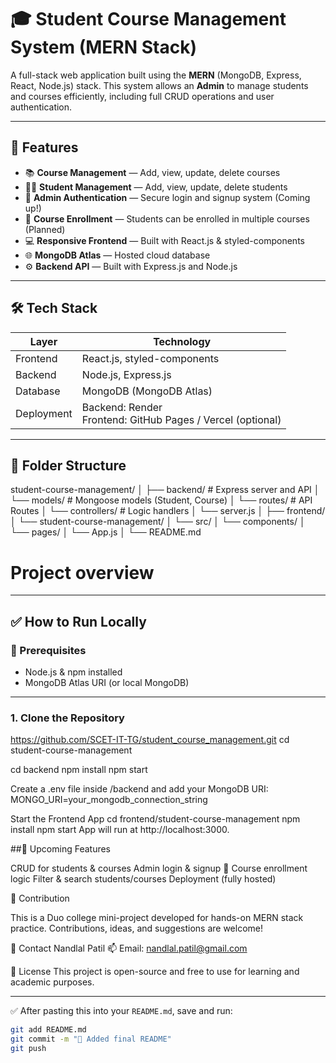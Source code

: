 # 🎓 Student Course Management System (MERN Stack)

A full-stack web application built using the **MERN** (MongoDB, Express, React, Node.js) stack. This system allows an **Admin** to manage students and courses efficiently, including full CRUD operations and user authentication.

---

## 🚀 Features

- 📚 **Course Management** — Add, view, update, delete courses
- 👨‍🎓 **Student Management** — Add, view, update, delete students
- 🔐 **Admin Authentication** — Secure login and signup system (Coming up!)
- 🔄 **Course Enrollment** — Students can be enrolled in multiple courses (Planned)
- 💻 **Responsive Frontend** — Built with React.js & styled-components
- 🌐 **MongoDB Atlas** — Hosted cloud database
- ⚙️ **Backend API** — Built with Express.js and Node.js

---

## 🛠️ Tech Stack

| Layer       | Technology               |
|-------------|---------------------------|
| Frontend    | React.js, styled-components |
| Backend     | Node.js, Express.js       |
| Database    | MongoDB (MongoDB Atlas)   |
| Deployment  | Backend: Render<br>Frontend: GitHub Pages / Vercel (optional) |

---

## 📁 Folder Structure

student-course-management/ │ ├── backend/ # Express server and API │ └── models/ # Mongoose models (Student, Course) │ └── routes/ # API Routes │ └── controllers/ # Logic handlers │ └── server.js │ ├── frontend/ │ └── student-course-management/ │ └── src/ │ └── components/ │ └── pages/ │ └── App.js │ └── README.md 



# Project overview


---

## ✅ How to Run Locally

### 🔧 Prerequisites

- Node.js & npm installed
- MongoDB Atlas URI (or local MongoDB)

---

### 1. Clone the Repository

https://github.com/SCET-IT-TG/student_course_management.git
cd student-course-management

cd backend
npm install
npm start


Create a .env file inside /backend and add your MongoDB URI:
MONGO_URI=your_mongodb_connection_string


Start the Frontend App
cd frontend/student-course-management
npm install
npm start
App will run at http://localhost:3000.



##🌱 Upcoming Features

 CRUD for students & courses
 Admin login & signup 🔐
 Course enrollment logic
 Filter & search students/courses
 Deployment (fully hosted)

 
🤝 Contribution

This is a Duo college mini-project developed for hands-on MERN stack practice. Contributions, ideas, and suggestions are welcome!

📧 Contact
Nandlal Patil
📫 Email: nandlal.patil@gmail.com

📝 License
This project is open-source and free to use for learning and academic purposes.


---

✅ After pasting this into your `README.md`, save and run:

```bash
git add README.md
git commit -m "📝 Added final README"
git push


